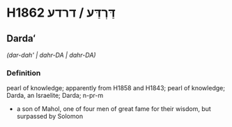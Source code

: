 # H1862 דַּרְדַּע / דרדע

## Dardaʻ

_(dar-dah' | dahr-DA | dahr-DA)_

### Definition

pearl of knowledge; apparently from H1858 and H1843; pearl of knowledge; Darda, an Israelite; Darda; n-pr-m

- a son of Mahol, one of four men of great fame for their wisdom, but surpassed by Solomon
